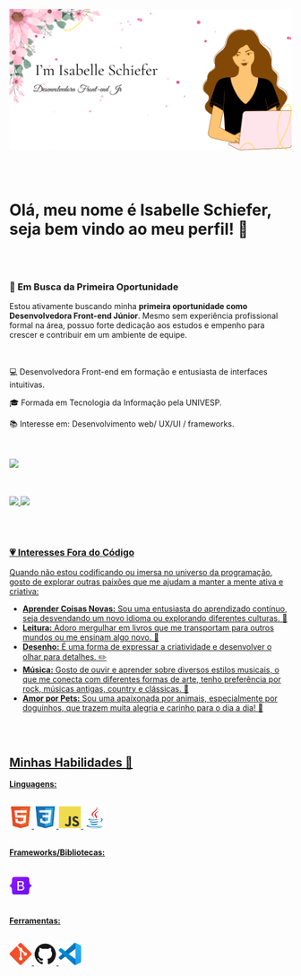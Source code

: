 ![capa.](https://raw.githubusercontent.com/BellaSchiefer01/BellaSchiefer01/refs/heads/main/images/Banner%20-%20Readme.png)

<br></br>
# Olá, meu nome é Isabelle Schiefer, seja bem vindo ao meu perfil! :tulip:
<br></br>

### 🚀 Em Busca da Primeira Oportunidade

Estou ativamente buscando minha **primeira oportunidade como Desenvolvedora Front-end Júnior**. Mesmo sem experiência profissional formal na área, possuo forte dedicação aos estudos e empenho para crescer e contribuir em um ambiente de equipe.

<br></br>
💻 Desenvolvedora Front-end em formação e entusiasta de interfaces intuitivas.

🎓 Formada em Tecnologia da Informação pela UNIVESP.

📚 Interesse em: Desenvolvimento web/ UX/UI / frameworks.

<br></br>
<a href="https:www.linkedin.com/in/isabelle-schiefer-b3556b1a4" target="_blank"><img src="https://img.shields.io/badge/-LinkedIn-%230077B5?style=for-the-badge&logo=linkedin&logoColor=white" target="_blank"></a>

 </div>
<a href="https://github.com/BellaSchiefer01"> <br></br>
    <img height="170em"
      src="https://github-readme-stats.vercel.app/api?username=BellaSchiefer01&show_icons=true&theme=omni&include_all_commits=true&count_private=true"/> 
    <img height="170em"
      src="https://github-readme-stats.vercel.app/api/top-langs/?username=BellaSchiefer01&layout=compact&langs_count=7&theme=omni"/>
<div>




<br></br>
###  💗 Interesses Fora do Código

Quando não estou codificando ou imersa no universo da programação, gosto de explorar outras paixões que me ajudam a manter a mente ativa e criativa:

* **Aprender Coisas Novas:** Sou uma entusiasta do aprendizado contínuo, seja desvendando um novo idioma ou explorando diferentes culturas. 🤩
* **Leitura:** Adoro mergulhar em livros que me transportam para outros mundos ou me ensinam algo novo. 📘
* **Desenho:** É uma forma de expressar a criatividade e desenvolver o olhar para detalhes. ✏️
* **Música:** Gosto de ouvir e aprender sobre diversos estilos musicais, o que me conecta com diferentes formas de arte, tenho preferência por rock, músicas antigas, country e clássicas. 🎹
* **Amor por Pets:** Sou uma apaixonada por animais, especialmente por doguinhos, que trazem muita alegria e carinho para o dia a dia! 🐶

<br></br>

## Minhas Habilidades 🍒

**Linguagens:** 
<div style="display: inline_block"><br>
  <img src="https://raw.githubusercontent.com/devicons/devicon/master/icons/html5/html5-original.svg" title="HTML5" alt="HTML5" width="40" height="40"/>
  <img src="https://raw.githubusercontent.com/devicons/devicon/master/icons/css3/css3-original.svg" title="CSS" alt="CSS" width="40" height="40"/>
  <img src="https://github.com/devicons/devicon/blob/master/icons/javascript/javascript-original.svg" title="JavaScript" alt="JavaScript" width="40" height="40"/>
  <img src="https://github.com/devicons/devicon/blob/master/icons/java/java-original.svg" title="JAVA" alt="JAVA" width="40" height="40"/>
 <br></br>
</div>

**Frameworks/Bibliotecas:**
<div style="display: inline_block"><br>
  <img src="https://github.com/devicons/devicon/blob/master/icons/bootstrap/bootstrap-original.svg" title="BOOTSTRAP" alt="BOOTSTRAP" width="40" height="40"/>
 <br></br>
</div>

**Ferramentas:** 
<div style="display: inline_block"><br>
  <img src="https://github.com/devicons/devicon/blob/master/icons/git/git-original.svg" title="GIT" alt="GIT" width="40" height="40"/>
  <img src="https://github.com/devicons/devicon/blob/master/icons/github/github-original.svg" title="GITHUB" alt="GITHUB" width="40" height="40"/>
  <img src="https://github.com/devicons/devicon/blob/master/icons/vscode/vscode-original.svg" title="VSCODE" alt="VSCODE" width="40" height="40"/>
 <br></br>
</div>
